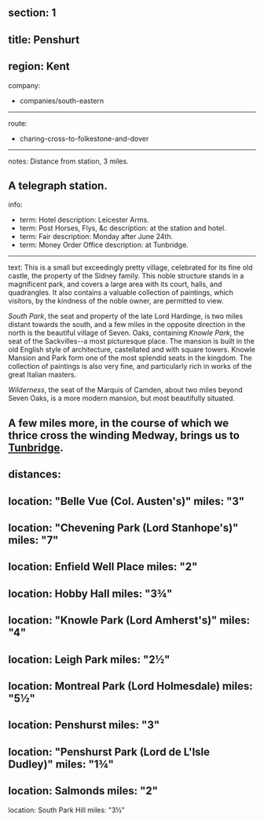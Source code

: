 section: 1
----
title: Penshurt
----
region: Kent
----
company:
- companies/south-eastern
----
route:
- charing-cross-to-folkestone-and-dover
----
notes: Distance from station, 3 miles.

A telegraph station.
----
info:
- term: Hotel
  description: Leicester Arms.
- term: Post Horses, Flys, &c
  description: at the station and hotel.
- term: Fair
  description: Monday after June 24th.
- term: Money Order Office
  description: at Tunbridge.
----
text: This is a small but exceedingly pretty village, celebrated for its fine old castle, the property of the Sidney family. This noble structure stands in a magnificent park, and covers a large area with its court, halls, and quadrangles. It also contains a valuable collection of paintings, which visitors, by the kindness of the noble owner, are permitted to view.

*South Park*, the seat and property of the late Lord Hardinge, is two miles distant towards the south, and a few miles in the opposite direction in the north is the beautiful village of Seven. Oaks, containing *Knowle Park*, the seat of the Sackvilles--a most picturesque place. The mansion is built in the old English style of architecture, castellated and with square towers. Knowle Mansion and Park form one of the most splendid seats in the kingdom. The collection of paintings is also very fine, and particularly rich in works of the great Italian masters.

*Wilderness*, the seat of the Marquis of Camden, about two miles beyond Seven Oaks, is a more modern mansion, but most beautifully situated.

A few miles more, in the course of which we thrice cross the winding Medway, brings us to [Tunbridge](/stations/tunbridge).
----
distances:
- 
  location: "Belle Vue (Col. Austen's)"
  miles: "3"
- 
  location: "Chevening Park (Lord Stanhope's)"
  miles: "7"
- 
  location: Enfield Well Place
  miles: "2"
- 
  location: Hobby Hall
  miles: "3¾"
- 
  location: "Knowle Park (Lord Amherst's)"
  miles: "4"
- 
  location: Leigh Park
  miles: "2½"
- 
  location: Montreal Park (Lord Holmesdale)
  miles: "5½"
- 
  location: Penshurst
  miles: "3"
- 
  location: "Penshurst Park (Lord de L'Isle Dudley)"
  miles: "1¾"
- 
  location: Salmonds
  miles: "2"
- 
  location: South Park Hill
  miles: "3½"
